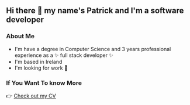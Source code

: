 ## Hi there 👋 my name's Patrick and I'm a software developer

### About Me
- I'm have a degree in Computer Science and 3 years professional experience as a ✨ full stack developer ✨
- I'm based in Ireland
- I'm looking for work 👀

### If You Want To know More
👉 [Check out my CV](../cv.pdf)
<!--
**patrickberry1/patrickberry1** is a ✨ _special_ ✨ repository because its `README.md` (this file) appears on your GitHub profile.

Here are some ideas to get you started:

- 🔭 I’m currently working on ...
- 🌱 I’m currently learning ...
- 👯 I’m looking to collaborate on ...
- 🤔 I’m looking for help with ...
- 💬 Ask me about ...
- 📫 How to reach me: ...
- 😄 Pronouns: ...
- ⚡ Fun fact: ...
-->
